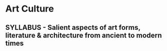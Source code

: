 # Art Culture

## SYLLABUS - Salient aspects of art forms, literature & architecture from ancient to modern times




